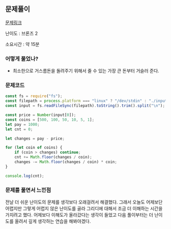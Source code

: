 ## 문제풀이
[문제링크](https://www.acmicpc.net/problem/5585)

난이도 : 브론즈 2

소요시간 : 약 15분

### 어떻게 풀었나?
* 최소한으로 거스름돈을 돌려주기 위해서 줄 수 있는 가장 큰 돈부터 거슬러 준다.

### 문제코드
```js
const fs = require("fs");
const filepath = process.platform === "linux" ? "/dev/stdin" : "./input.txt";
const input = fs.readFileSync(filepath).toString().trim().split("\n");

const price = Number(input[0]);
const coins = [500, 100, 50, 10, 5, 1];
let pay = 1000;
let cnt = 0;

let changes = pay - price;

for (let coin of coins) {
    if (coin > changes) continue;
    cnt += Math.floor(changes / coin);
    changes -= Math.floor(changes / coin) * coin;
}

console.log(cnt);
```

### 문제를 풀면서 느낀점
전날 더 쉬운 난이도의 문제를 생각보다 오래걸려서 해결했다. 그래서 오늘도 어제보단 어렵지만 그렇게 어렵지 않은 난이도를 골라
그리디에 대해서 조금 더 이해하는 시간을 가지려고 했다. 어제보다 이해도가 올라갔다는 생각이 들었고 다음 풀이부터는 더 난이도를 올려서 깊게 생각하는 연습을 해봐야겠다.